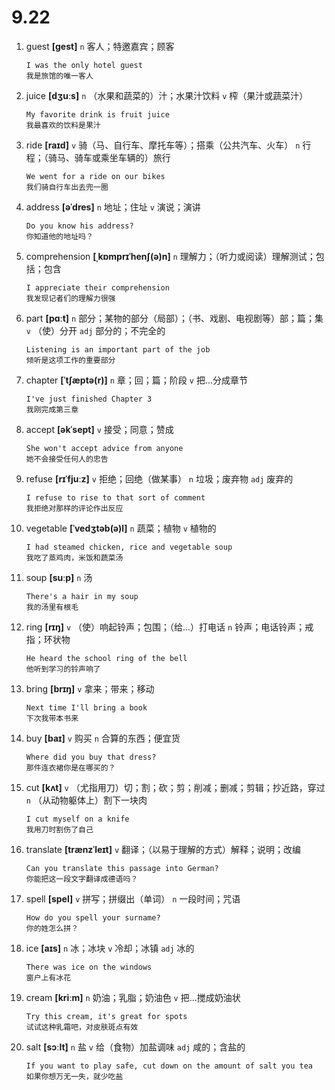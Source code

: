 # 9.22

1. guest **[ɡest]** `n` 客人；特邀嘉宾；顾客

   ```
   I was the only hotel guest
   我是旅馆的唯一客人
   ```

2. juice **[dʒuːs]** `n` （水果和蔬菜的）汁；水果汁饮料 `v` 榨（果汁或蔬菜汁）

   ```
   My favorite drink is fruit juice
   我最喜欢的饮料是果汁
   ```

3. ride **[raɪd]** `v` 骑（马、自行车、摩托车等）；搭乘（公共汽车、火车） `n` 行程；（骑马、骑车或乘坐车辆的）旅行

   ```
   We went for a ride on our bikes
   我们骑自行车出去兜一圈
   ```

4. address **[əˈdres]** `n` 地址；住址 `v` 演说；演讲

   ```
   Do you know his address?
   你知道他的地址吗？
   ```

5. comprehension **[ˌkɒmprɪˈhenʃ(ə)n]** `n` 理解力；（听力或阅读）理解测试；包括；包含

   ```
   I appreciate their comprehension
   我发现记者们的理解力很强
   ```

6. part **[pɑːt]** `n` 部分；某物的部分（局部）；（书、戏剧、电视剧等）部；篇；集 `v` （使）分开 `adj` 部分的；不完全的

   ```
   Listening is an important part of the job
   倾听是这项工作的重要部分
   ```

7. chapter **[ˈtʃæptə(r)]** `n` 章；回；篇；阶段 `v` 把...分成章节

   ```
   I've just finished Chapter 3
   我刚完成第三章
   ```

8. accept **[əkˈsept]** `v` 接受；同意；赞成

   ```
   She won't accept advice from anyone
   她不会接受任何人的忠告
   ```

9. refuse **[rɪˈfjuːz]** `v` 拒绝；回绝（做某事） `n` 垃圾；废弃物 `adj` 废弃的

   ```
   I refuse to rise to that sort of comment
   我拒绝对那样的评论作出反应
   ```

10. vegetable **[ˈvedʒtəb(ə)l]** `n` 蔬菜；植物 `v` 植物的

    ```
    I had steamed chicken, rice and vegetable soup
    我吃了蒸鸡肉，米饭和蔬菜汤
    ```

11. soup **[suːp]** `n` 汤

    ```
    There's a hair in my soup
    我的汤里有根毛
    ```

12. ring **[rɪŋ]** `v` （使）响起铃声；包围；（给...）打电话 `n` 铃声；电话铃声；戒指；环状物

    ```
    He heard the school ring of the bell
    他听到学习的铃声响了
    ```

13. bring **[brɪŋ]** `v` 拿来；带来；移动

    ```
    Next time I'll bring a book
    下次我带本书来
    ```

14. buy **[baɪ]** `v` 购买 `n` 合算的东西；便宜货

    ```
    Where did you buy that dress?
    那件连衣裙你是在哪买的？
    ```

15. cut **[kʌt]** `v` （尤指用刀）切；割；砍；剪；削减；删减；剪辑；抄近路，穿过 `n` （从动物躯体上）割下一块肉

    ```
    I cut myself on a knife
    我用刀时割伤了自己
    ```

16. translate **[trænzˈleɪt]** `v` 翻译；（以易于理解的方式）解释；说明；改编

    ```
    Can you translate this passage into German?
    你能把这一段文字翻译成德语吗？
    ```

17. spell **[spel]** `v` 拼写；拼缀出（单词） `n` 一段时间；咒语

    ```
    How do you spell your surname?
    你的姓怎么拼？
    ```

18. ice **[aɪs]** `n` 冰；冰块 `v` 冷却；冰镇 `adj` 冰的

    ```
    There was ice on the windows
    窗户上有冰花
    ```

19. cream **[kriːm]** `n` 奶油；乳脂；奶油色 `v` 把...搅成奶油状

    ```
    Try this cream, it's great for spots
    试试这种乳霜吧，对皮肤斑点有效
    ```

20. salt **[sɔːlt]** `n` 盐 `v` 给（食物）加盐调味 `adj` 咸的；含盐的

    ```
    If you want to play safe, cut down on the amount of salt you tea
    如果你想万无一失，就少吃盐
    ```
